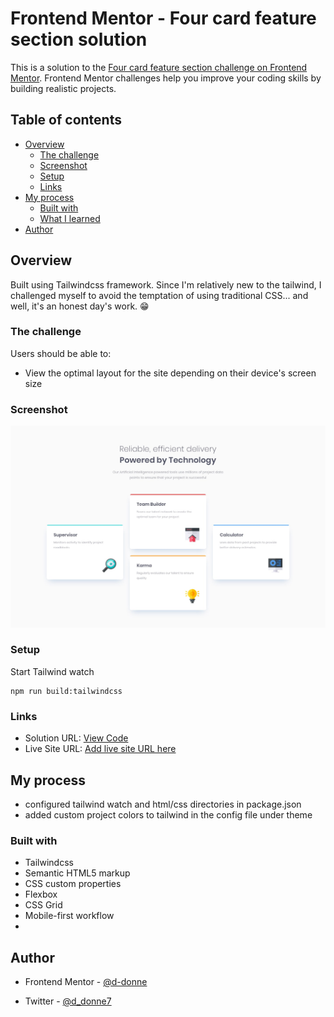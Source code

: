 # Frontend Mentor - Four card feature section solution

This is a solution to the [Four card feature section challenge on Frontend Mentor](https://www.frontendmentor.io/challenges/four-card-feature-section-weK1eFYK). Frontend Mentor challenges help you improve your coding skills by building realistic projects. 

## Table of contents

- [Overview](#overview)
  - [The challenge](#the-challenge)
  - [Screenshot](#screenshot)
  - [Setup](#setup)
  - [Links](#links)
- [My process](#my-process)
  - [Built with](#built-with)
  - [What I learned](#what-i-learned)
- [Author](#author)

## Overview

Built using Tailwindcss framework. Since I'm relatively new to the tailwind, I challenged myself to avoid the temptation of using traditional CSS... and well, it's an honest day's work. 😁

### The challenge

Users should be able to:

- View the optimal layout for the site depending on their device's screen size

### Screenshot

![](/design/desktop-design.jpg)

### Setup

Start Tailwind watch

```
npm run build:tailwindcss
```

### Links

- Solution URL: [View Code](github.com/d-donne/four-card-feature-section.git)
- Live Site URL: [Add live site URL here](https://your-live-site-url.com)

## My process

- configured tailwind watch and html/css directories in package.json
- added custom project colors to tailwind in the config file under theme

### Built with

- Tailwindcss
- Semantic HTML5 markup
- CSS custom properties
- Flexbox
- CSS Grid
- Mobile-first workflow
- 



## Author

- Frontend Mentor - [@d-donne](https://www.frontendmentor.io/profile/d-donne)

- Twitter - [@d_donne7](https://www.twitter.com/d_donne7)
